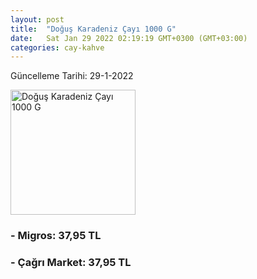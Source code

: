 ```yaml
---
layout: post
title:  "Doğuş Karadeniz Çayı 1000 G"
date:   Sat Jan 29 2022 02:19:19 GMT+0300 (GMT+03:00)
categories: cay-kahve
---
```


Güncelleme Tarihi: 29-1-2022

<img src="https://migros-dali-storage-prod.global.ssl.fastly.net/sanalmarket/product/11010010/11010010-1ae231-1650x1650.jpg" width="200" alt="Doğuş Karadeniz Çayı 1000 G" />


### - Migros: 37,95 TL

### - Çağrı Market: 37,95 TL

